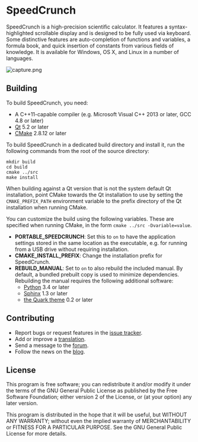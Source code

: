 # SpeedCrunch
SpeedCrunch is a high-precision scientific calculator. It features a syntax-highlighted
scrollable display and is designed to be fully used via keyboard. Some distinctive
features are auto-completion of functions and variables, a formula book, and quick
insertion of constants from various fields of knowledge. It is available for Windows, OS X,
and Linux in a number of languages.

![capture.png](https://bitbucket.org/repo/dR7BnG/images/3654665019-capture.png)

## Building
To build SpeedCrunch, you need:

- A C++11-capable compiler (e.g. Microsoft Visual C++ 2013 or later, GCC 4.8 or later)
- [Qt](http://qt.io) 5.2 or later
- [CMake](http://cmake.org) 2.8.12 or later

To build SpeedCrunch in a dedicated build directory and install it, run the following
commands from the root of the source directory:

    mkdir build
    cd build
    cmake ../src
    make install

When building against a Qt version that is not the system default Qt installation,
point CMake towards the Qt installation to use by setting the `CMAKE_PREFIX_PATH`
environment variable to the prefix directory of the Qt installation when running CMake.

You can customize the build using the following variables. These are specified when
running CMake, in the form `cmake ../src -Dvariable=value`.
    
- **PORTABLE_SPEEDCRUNCH**: Set this to `on` to have the application settings stored
  in the same location as the executable, e.g. for running from a USB drive without
  requiring installation.
- **CMAKE_INSTALL_PREFIX**: Change the installation prefix for SpeedCrunch.
- **REBUILD_MANUAL**: Set to `on` to also rebuild the included manual. By default,
  a bundled prebuilt copy is used to minimize dependencies. Rebuilding the manual
  requires the following additional software:
    - [Python](http://python.org) 3.4 or later
    - [Sphinx](http://sphinx-doc.org) 1.3 or later
    - [the Quark theme](https://pypi.python.org/pypi/quark-sphinx-theme) 0.2 or later

## Contributing
- Report bugs or request features in the
  [issue tracker](https://bitbucket.org/heldercorreia/speedcrunch/issues).
- Add or improve a [translation](https://www.transifex.com/projects/p/speedcrunch/).
- Send a message to the [forum](https://groups.google.com/group/speedcrunch).
- Follow the news on the [blog](http://speedcrunch.blogspot.com).

## License
This program is free software; you can redistribute it and/or modify
it under the terms of the GNU General Public License as published by
the Free Software Foundation; either version 2 of the License, or
(at your option) any later version.

This program is distributed in the hope that it will be useful,
but WITHOUT ANY WARRANTY; without even the implied warranty of
MERCHANTABILITY or FITNESS FOR A PARTICULAR PURPOSE.  See the
GNU General Public License for more details.